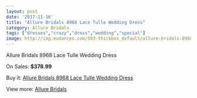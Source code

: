 ```yaml
---
layout: post
date: '2017-11-16'
title: "Allure Bridals 8968 Lace Tulle Wedding Dress"
category: Allure Bridals
tags: ["dresses","crazy","dress","wedding","special"]
image: http://img.eudances.com/593-thickbox_default/allure-bridals-8968-lace-tulle-wedding-dress.jpg
---
```

Allure Bridals 8968 Lace Tulle Wedding Dress

On Sales: **$378.99**
<a href="https://www.eudances.com/en/allure-bridals/187-allure-bridals-8968-lace-tulle-wedding-dress.html"><amp-img layout="responsive" width="600" height="600" src="//img.eudances.com/593-thickbox_default/allure-bridals-8968-lace-tulle-wedding-dress.jpg" alt="Allure Bridals 8968 Lace Tulle Wedding Dress 0" /></a>
<a href="https://www.eudances.com/en/allure-bridals/187-allure-bridals-8968-lace-tulle-wedding-dress.html"><amp-img layout="responsive" width="600" height="600" src="//img.eudances.com/595-thickbox_default/allure-bridals-8968-lace-tulle-wedding-dress.jpg" alt="Allure Bridals 8968 Lace Tulle Wedding Dress 1" /></a>
<a href="https://www.eudances.com/en/allure-bridals/187-allure-bridals-8968-lace-tulle-wedding-dress.html"><amp-img layout="responsive" width="600" height="600" src="//img.eudances.com/594-thickbox_default/allure-bridals-8968-lace-tulle-wedding-dress.jpg" alt="Allure Bridals 8968 Lace Tulle Wedding Dress 2" /></a>

Buy it: [Allure Bridals 8968 Lace Tulle Wedding Dress](https://www.eudances.com/en/allure-bridals/187-allure-bridals-8968-lace-tulle-wedding-dress.html "Allure Bridals 8968 Lace Tulle Wedding Dress")

View more: [Allure Bridals](https://www.eudances.com/en/2-allure-bridals "Allure Bridals")